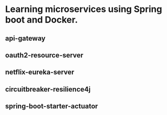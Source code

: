 # Learning microservices using Spring boot and Docker.

## api-gateway
## oauth2-resource-server
## netflix-eureka-server
## circuitbreaker-resilience4j
## spring-boot-starter-actuator
